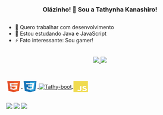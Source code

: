 ### <p align="center">Olázinho! 👋 Sou a Tathynha Kanashiro! </p>
##

- 🔭 Quero trabalhar com desenvolvimento
- 🌱 Estou estudando Java e JavaScript
- ⚡ Fato interessante: Sou gamer!

##

<div align="center">
  <a href="https://github.com/tathykanashiro">
  <img height="150em" src="https://github-readme-stats.vercel.app/api?username=tathykanashiro&show_icons=true&theme=aura_dark&include_all_commits=true&count_private=true"/>
  <img height="150em" src="https://github-readme-stats.vercel.app/api/top-langs/?username=tathykanashiro&layout=compact&langs_count=7&theme=aura_dark"/>
</div>
  
  ##
  
  <div style="display: inline_block"><br>
    <img align="center" alt="Tathy-HTML" height="30" width="40" src="https://raw.githubusercontent.com/devicons/devicon/master/icons/html5/html5-original.svg">
    <img align="center" alt="Tathy-CSS" height="30" width="40" src="https://raw.githubusercontent.com/devicons/devicon/master/icons/css3/css3-original.svg">
    <img align="center" alt="Tathy-boot" height="40" width="50" src="https://cdn.jsdelivr.net/gh/devicons/devicon/icons/bootstrap/bootstrap-plain.svg" />
    <img align="center" alt="Tathy-js" height="30" width="40" src="https://raw.githubusercontent.com/devicons/devicon/master/icons/javascript/javascript-plain.svg">       </div>
  
##
  
 <div> 
  <a href="https://instagram.com/tathykanashiro" target="_blank"><img src="https://img.shields.io/badge/-Instagram-%23E4405F?style=for-the-badge&logo=instagram&logoColor=white" target="_blank"></a>
  <a href = "mailto:tathymarquesani@gmail.com"><img src="https://img.shields.io/badge/-Gmail-%23333?style=for-the-badge&logo=gmail&logoColor=white" target="_blank"></a>
  <a href="https://www.linkedin.com/in/tathykanashiro" target="_blank"><img src="https://img.shields.io/badge/-LinkedIn-%230077B5?style=for-the-badge&logo=linkedin&logoColor=white" target="_blank"></a> 
 
</div>
